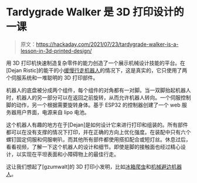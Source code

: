 # Tardygrade Walker 是 3D 打印设计的一课

> 原文：<https://hackaday.com/2021/07/23/tardygrade-walker-is-a-lesson-in-3d-printed-design/>

用 3D 打印机快速制造复杂零件的能力创造了一个展示机械设计技能的平台。在[Dejan Ristic]的能干的小[缓慢行走机器人](https://hackaday.io/project/180210-tardygrade)的情况下，这是真实的，它只使用了两个伺服系统和一堆聪明的 3D 打印部件。

机器人的底盘被分成两个组件，每个组件的对角都有一对脚。当一双脚抬起机器人时，机器人的另一部分可以在返回之前旋转，从而允许机器人转向。一个伺服控制脚的动作，另一个根据需要旋转身体。基于 ESP32 的控制器创建了一个 web 服务器用户界面，电源来自 lipo 电池。

这个机器人有趣的地方在于[Dejan]是如何设计它来进行打印和组装的。所有部件都可以在没有支撑的情况下打印，并在正确的方向上优化强度。在装配中只有六个螺钉固定伺服和伺服喇叭，而其他所有部件都使用搭扣配合或短灯丝。休息过后，看看视频，了解一下这个机器人的设计和细节。即使是脚的接触面也经过精心设计，以实现在平坦表面和小障碍物上的最佳行走。

这让我们想起了[gzumwalt]的 3D 打印小发明，比如[冰箱爬虫](https://hackaday.com/2020/12/10/a-walking-rover-destined-explore-your-fridge-door/)和[机械避边机器人](https://hackaday.com/2020/12/27/mechanical-edge-avoiding-robot/)。